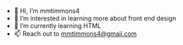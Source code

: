 - 👋 Hi, I’m mmtimmons4
- 👀 I’m interested in learning more about front end design
- 🌱 I’m currently learning HTML
- 📫 Reach out to mmtimmons4@gmail.com

<!---
mmtimmons4/mmtimmons4 is a ✨ special ✨ repository because its `README.md` (this file) appears on your GitHub profile.
You can click the Preview link to take a look at your changes.
--->
